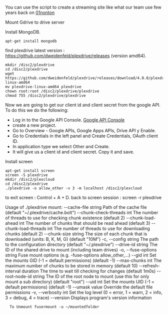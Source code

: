 

You can use the script to create a streaming site like what our team use few years back on [01nonton](https://satu.lol/01nonton)

Mount Gdrive to drive server

Install MongoDB.
```
apt-get install mongodb
```
find plexdrive latest version : https://github.com/dweidenfeld/plexdrive/releases (version amd64).
```
mkdir /disc2/plexdrive
cd /disc2/plexdrive
wget https://github.com/dweidenfeld/plexdrive/releases/download/4.0.0/plexdrive-linux-amd64
mv plexdrive-linux-amd64 plexdrive
chown root:root /disc2/plexdrive/plexdrive
chmod 755 /disc2/plexdrive/plexdrive
```
Now we are going to get our client id and client secret from the google API. To do this we do the following:
- Log in to the Google API Console. [Google API Console](https://console.developers.google.com/)
- create a new project.
- Go to Overview - Google APIs, Google Apps APIs, Drive API y Enable.
- Go to Credentials in the left panel and Create Credentials, OAuth client ID.
- In application type we select Other and Create.
- It will give us a client id and client secret. Copy it and save.


Install screen
```
apt-get install screen
screen -S plexdrive
mkdir /disc2/plexcloud
cd /disc2/plexdrive
./plexdrive -o allow_other -v 3 -m localhost /disc2/plexcloud
```



to exit screen : Control + A + D.
back to screen session : screen -r plexdrive



Usage of ./plexdrive mount:
  --cache-file string
    	Path of the cache file (default "~/.plexdrive/cache.bolt")
  --chunk-check-threads int
    	The number of threads to use for checking chunk existence (default 2)
  --chunk-load-ahead int
    	The number of chunks that should be read ahead (default 3)
  --chunk-load-threads int
    	The number of threads to use for downloading chunks (default 2)
  --chunk-size string
    	The size of each chunk that is downloaded (units: B, K, M, G) (default "10M")
  -c, --config string
    	The path to the configuration directory (default "~/.plexdrive")
  --drive-id string
    	The ID of the shared drive to mount (including team drives)
  -o, --fuse-options string
    	Fuse mount options (e.g. -fuse-options allow_other,...)
  --gid int
    	Set the mounts GID (-1 = default permissions) (default -1)
  --max-chunks int
    	The maximum number of chunks to be stored in memory (default 10)
  --refresh-interval duration
    	The time to wait till checking for changes (default 1m0s)
  --root-node-id string
    	The ID of the root node to mount (use this for only mount a sub directory) (default "root")
  --uid int
    	Set the mounts UID (-1 = default permissions) (default -1)
  --umask value
    	Override the default file permissions
  -v, --verbosity int
    	Set the log level (0 = error, 1 = warn, 2 = info, 3 = debug, 4 = trace)
  --version
    	Displays program's version information
      
      
      To Unmount fusermount -u ~/mountedfolder
